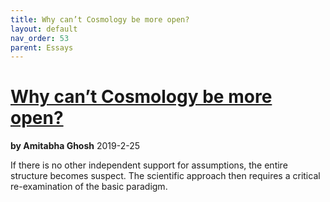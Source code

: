 ```yaml
---
title: Why can’t Cosmology be more open?
layout: default
nav_order: 53
parent: Essays
---
```


# [Why can’t Cosmology be more open?](./why-cant-cosmology-be-more-open.pdf)
**by Amitabha Ghosh**
2019-2-25

If there is no other independent support for assumptions, the entire structure becomes suspect.
The scientific approach then requires a critical re-examination of the basic paradigm.